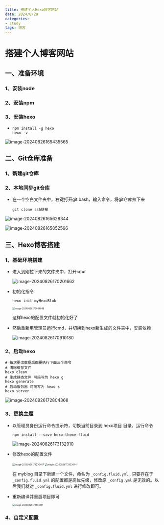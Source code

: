 ```yaml
---
title: 搭建个人Hexo博客网站
date: 2024/8/28
categories:
- study
tags: 博客
---
```




# 搭建个人博客网站

## 一、准备环境

### 1、安装node

### 2、安装npm

### 3、安装hexo

+ ```shell
  npm install -g hexo
  hexo -v
  ```

![image-20240826165435565](../images/image-20240826165435565.png)



## 二、Git仓库准备

### 1、新建git仓库

### 2、本地同步git仓库

+ 在一个空白文件夹中，右键打开git bash，输入命令，将git仓库拉下来

  ```shell
  git clone ssh链接
  ```

![image-20240826165628344](../images/image-20240826165628344.png)

![image-20240826165852596](../images/image-20240826165852596.png)



## 三、Hexo博客搭建

### 1、基础环境搭建

+ 进入到刚拉下来的文件夹中，打开cmd

  ![image-20240826170201662](../images/image-20240826170201662.png)

+ 初始化指令

  ```shell 
  hexo init myHexoBlob
  ```

  <img src="../images/image-20240826170444846.png" alt="image-20240826170444846" style="zoom: 50%;" />

  这样hexo的配置文件就初始化好了

+ 然后重新用管理员运行cmd，并切换到hexo新生成的文件夹中，安装依赖

  <img src="../images/image-20240826170910180.png" alt="image-20240826170910180" />

### 2、启动hexo

```shell
# 每次更改数据后都要执行下面三个命令
# 清除缓存文件
hexo clean
# 生成静态文件 可简写为 hexo g
hexo generate   
# 启动服务器 可简写为 hexo s
hexo server

```

<img src="../images/image-20240826172804368.png" alt="image-20240826172804368" />

### 3、更换主题

+ 以管理员身份运行命令提示符，切换当前目录到 hexo项目 目录，运行命令

  ```shell
  npm install --save hexo-theme-fluid
  ```

  <img src="../images/image-20240826173132910.png" alt="image-20240826173132910" />

+ 修改hexo的配置文件

  <img src="../images/image-20240826173230487.png" alt="image-20240826173230487" style="zoom:50%;" />

  <img src="../images/image-20240826173333044.png" alt="image-20240826173333044" style="zoom:50%;" />

  在 myblog 目录下新建一个文件，命名为 `_config.fluid.yml` , 只要存在于 `_config.fluid.yml` 的配置都是高优先级，修改原 `_config.yml` 是无效的。以后我们就对 `_config.fluid.yml` 进行修改即可。

+ 重新编译并重启项目即可

  <img src="../images/image-20240826173651351.png" alt="image-20240826173651351" style="zoom:50%;" />



### 4、自定义配置

